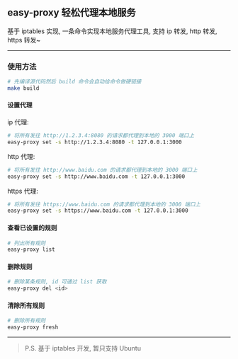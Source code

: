 ## easy-proxy 轻松代理本地服务

基于 iptables 实现, 一条命令实现本地服务代理工具, 支持 ip 转发, http 转发, https 转发~

---

### 使用方法
```bash
# 先编译源代码然后 build 命令会自动给命令做硬链接
make build
```
#### 设置代理
ip 代理:
```bash
# 将所有发往 http://1.2.3.4:8080 的请求都代理到本地的 3000 端口上
easy-proxy set -s http://1.2.3.4:8080 -t 127.0.0.1:3000
```

http 代理:
```bash
# 将所有发往 http://www.baidu.com 的请求都代理到本地的 3000 端口上
easy-proxy set -s http://www.baidu.com -t 127.0.0.1:3000
```

https 代理:
```bash
# 将所有发往 https://www.baidu.com 的请求都代理到本地的 3000 端口上
easy-proxy set -s https://www.baidu.com -t 127.0.0.1:3000
```

#### 查看已设置的规则
```bash
# 列出所有规则
easy-proxy list
```

#### 删除规则
```bash
# 删除某条规则, id 可通过 list 获取
easy-proxy del <id>
```

#### 清除所有规则
```bash
# 删除所有规则
easy-proxy fresh
```

---
> P.S. 基于 iptables 开发, 暂只支持 Ubuntu
